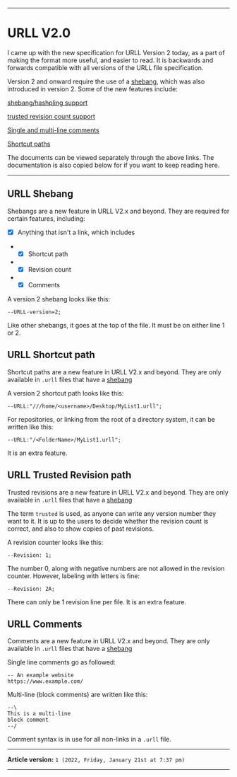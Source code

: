 
---

# URLL V2.0

I came up with the new specification for URLL Version 2 today, as a part of making the format more useful, and easier to read. It is backwards and forwards compatible with all versions of the URLL file specification.

Version 2 and onward require the use of a [shebang](/Docs/V2/Shebang/), which was also introduced in version 2. Some of the new features include:

[shebang/hashpling support](/Docs/V2/Shebang/)

[trusted revision count support](/Docs/V2/Revision-Control/)

[Single and multi-line comments](/Docs/V2/Comments/)

[Shortcut paths](/Docs/V2/Shortcut-Path/)

The documents can be viewed separately through the above links. The documentation is also copied below for if you want to keep reading here.

---

## URLL Shebang

Shebangs are a new feature in URLL V2.x and beyond. They are required for certain features, including:

- [x] Anything that isn't a link, which includes

- - [x] Shortcut path

- - [x] Revision count

- - [x] Comments

A version 2 shebang looks like this:

```urll
--URLL-version=2;
```

Like other shebangs, it goes at the top of the file. It must be on either line 1 or 2.

## URLL Shortcut path

Shortcut paths are a new feature in URLL V2.x and beyond. They are only available in `.urll` files that have a [shebang](/Docs/V2/Shebang/)

A version 2 shortcut path looks like this:

```urll
--URLL:"///home/<username>/Desktop/MyList1.urll";
```

For repositories, or linking from the root of a directory system, it can be written like this:

```urll
--URLL:"/<FolderName>/MyList1.urll";
```

It is an extra feature.

## URLL Trusted Revision path

Trusted revisions are a new feature in URLL V2.x and beyond. They are only available in `.urll` files that have a [shebang](/Docs/V2/Shebang/)

The term `trusted` is used, as anyone can write any version number they want to it. It is up to the users to decide whether the revision count is correct, and also to show copies of past revisions.

A revision counter looks like this:

```urll
--Revision: 1;
```

The number 0, along with negative numbers are not allowed in the revision counter. However, labeling with letters is fine:

```urll
--Revision: 2A;
```

There can only be 1 revision line per file. It is an extra feature.

## URLL Comments

Comments are a new feature in URLL V2.x and beyond. They are only available in `.urll` files that have a [shebang](/Docs/V2/Shebang/)

Single line comments go as followed:

```urll
-- An example website
https://www.example.com/
```

Multi-line (block comments) are written like this:

```urll
--\
This is a multi-line
block comment
--/
```

Comment syntax is in use for all non-links in a `.urll` file.

---

**Article version:** `1 (2022, Friday, January 21st at 7:37 pm)`

---

<!-- 
()
!-->
